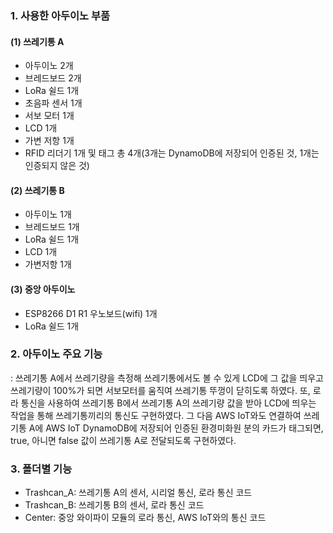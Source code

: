 
### 1. 사용한 아두이노 부품
#### (1) 쓰레기통 A
- 아두이노 2개
- 브레드보드 2개
- LoRa 쉴드 1개
- 초음파 센서 1개
- 서보 모터 1개
- LCD 1개
- 가변 저항 1개
- RFID 리더기 1개 및 태그 총 4개(3개는 DynamoDB에 저장되어 인증된 것, 1개는 인증되지 않은 것)

#### (2) 쓰레기통 B
- 아두이노 1개
- 브레드보드 1개
- LoRa 쉴드 1개
- LCD 1개
- 가변저항 1개

#### (3) 중앙 아두이노
- ESP8266 D1 R1 우노보드(wifi) 1개
- LoRa 쉴드 1개
 
### 2. 아두이노 주요 기능
: 쓰레기통 A에서 쓰레기량을 측정해 쓰레기통에서도 볼 수 있게 LCD에 그 값을 띄우고 쓰레기량이 100%가 되면 서보모터를 움직여 쓰레기통 뚜껑이 닫히도록 하였다. 또, 로라 통신을 사용하여 쓰레기통 B에서 쓰레기통 A의 쓰레기량 값을 받아 LCD에 띄우는 작업을 통해 쓰레기통끼리의 통신도 구현하였다. 그 다음 AWS IoT와도 연결하여 쓰레기통 A에 AWS IoT DynamoDB에 저장되어 인증된 환경미화원 분의 카드가 태그되면, true, 아니면 false 값이 쓰레기통 A로 전달되도록 구현하였다.

### 3. 폴더별 기능
- Trashcan_A: 쓰레기통 A의 센서, 시리얼 통신, 로라 통신 코드
- Trashcan_B: 쓰레기통 B의 센서, 로라 통신 코드
- Center: 중앙 와이파이 모듈의 로라 통신, AWS IoT와의 통신 코드
